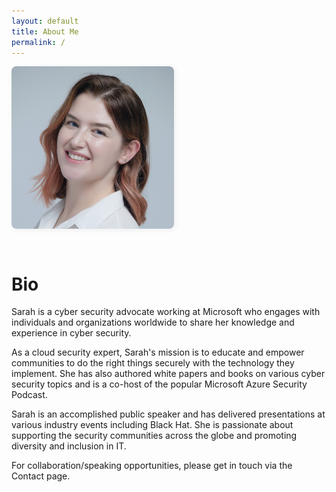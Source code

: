 ```yaml
---
layout: default
title: About Me
permalink: /
---
```


<div style="display: flex; align-items: center; gap: 32px; flex-wrap: wrap; min-height: 220px;">
  <img src="/assets/img/sarah.jpg" alt="Sarah Young" style="max-width: 260px; width: 100%; height: auto; border-radius: 8px; box-shadow: 2px 2px 8px #eee; display: block; flex-shrink: 0;" />
  <div style="flex: 1; min-width: 220px;">

# Bio

Sarah is a cyber security advocate working at Microsoft who engages with individuals and organizations worldwide to share her knowledge and experience in cyber security. 

As a cloud security expert, Sarah's mission is to educate and empower communities to do the right things securely with the technology they implement. She has also authored white papers and books on various cyber security topics and is a co-host of the popular Microsoft Azure Security Podcast.

Sarah is an accomplished public speaker and has delivered presentations at various industry events including Black Hat. She is passionate about supporting the security communities across the globe and promoting diversity and inclusion in IT.

For collaboration/speaking opportunities, please get in touch via the Contact page.

  </div>
</div>